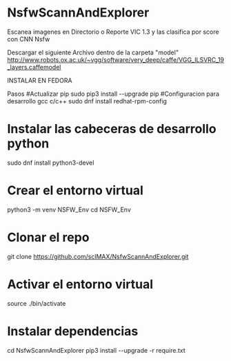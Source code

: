 # NsfwScannAndExplorer
Escanea imagenes en Directorio o Reporte VIC 1.3 y las clasifica por score con CNN Nsfw

Descargar el siguiente Archivo dentro de la carpeta "model"
    http://www.robots.ox.ac.uk/~vgg/software/very_deep/caffe/VGG_ILSVRC_19_layers.caffemodel

INSTALAR EN FEDORA 

Pasos
#Actualizar pip
sudo pip3 install --upgrade pip 
#Configuracion para desarrollo gcc c/c++
sudo dnf install redhat-rpm-config 
# Instalar las cabeceras de desarrollo python
sudo dnf install python3-devel 
# Crear el entorno virtual
python3 -m venv NSFW_Env
cd NSFW_Env
# Clonar el repo
git clone https://github.com/sclMAX/NsfwScannAndExplorer.git
# Activar el entorno virtual
source ./bin/activate
# Instalar dependencias
cd NsfwScannAndExplorer
pip3 install --upgrade -r require.txt

